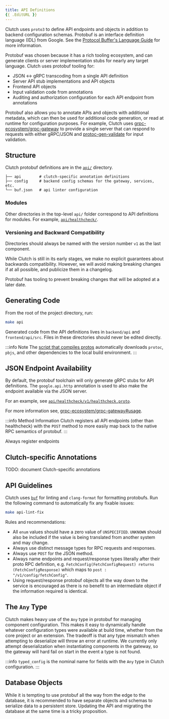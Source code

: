 ```yaml
---
title: API Definitions
{{ .EditURL }}
---
```


Clutch uses `proto3` to define API endpoints and objects in addition to backend configuration schemas. Protobuf is an interface definition language (IDL) from Google. See the [Protocol Buffer's Language Guide](https://developers.google.com/protocol-buffers/docs/proto) for more information.

Protobuf was chosen because it has a rich tooling ecosystem, and can generate clients or server implementation stubs for nearly any target language. Clutch uses protobuf tooling for:
- JSON <-> gRPC transcoding from a single API definition
- Server API stub implementations and API objects
- Frontend API objects
- Input validation code from annotations
- Auditing and authorization configuration for each API endpoint from annotations

Protobuf also allows you to annotate APIs and objects with additional metadata, which can then be used for additional code generation, or read at runtime for configuration purposes. For example, Clutch uses [grpc-ecosystem/grpc-gateway](https://github.com/grpc-ecosystem/grpc-gateway) to provide a single server that can respond to requests with either gRPC/JSON and [protoc-gen-validate](https://github.com/envoyproxy/protoc-gen-validate) for input validation.

## Structure

Clutch protobuf definitions are in the [`api/`](https://github.com/lyft/clutch/blob/main/api) directory.

```
├── api        # clutch-specific annotation definitions
├── config     # backend config schemas for the gateway, services, etc.
└── buf.json   # api linter configuration   
```

### Modules

Other directories in the top-level `api/` folder correspond to API definitions for modules. For example, [`api/healthcheck/`](https://github.com/lyft/clutch/blob/main/api/healthcheck/v1/healthcheck.proto).

### Versioning and Backward Compatibility

Directories should always be named with the version number `v1` as the last component.

While Clutch is still in its early stages, we make no explicit guarantees about backwards compatibility. However, we will avoid making breaking changes if at all possible, and publicize them in a changelog.

Protobuf has tooling to prevent breaking changes that will be adopted at a later date.

## Generating Code

From the root of the project directory, run:

```bash
make api
```

Generated code from the API definitions lives in `backend/api` and `frontend/api/src`. Files in these directories should never be edited directly.

:::info Note
The [script that compiles protos](https://github.com/lyft/clutch/blob/main/tools/compile-protos.sh) automatically downloads `protoc`, `pbjs`, and other dependencies to the local build environment.
:::

## JSON Endpoint Availability

By default, the protobuf toolchain will only generate gRPC stubs for API definitions. The `google.api.http` annotation is used to also make the endpoint available via the JSON server. 

For an example, see [`api/healthcheck/v1/healthcheck.proto`](https://github.com/lyft/clutch/blob/main/api/healthcheck/v1/healthcheck.proto).

For more information see, [grpc-ecosystem/grpc-gateway#usage](https://github.com/grpc-ecosystem/grpc-gateway#usage).

:::info Method Information
Clutch registers all API endpoints (other than healthcheck) with the `POST` method to more easily map back to the native RPC semantics of protobuf.
:::

Always register endpoints

## Clutch-specific Annotations

TODO: document Clutch-specific annotations

## API Guidelines

Clutch uses [`buf`](https://buf.build/docs/introduction) for linting and `clang-format` for formatting protobufs. Run the following command to automatically fix any fixable issues:

```bash
make api-lint-fix
```

Rules and recommendations:
- All `enum` values should have a zero value of `UNSPECIFIED`. `UNKNOWN` should also be included if the value is being translated from another system and may change.
- Always use distinct message types for RPC requests and responses.
- Always use `POST` for the JSON method.
- Always name endpoints and request/response types literally after their proto RPC definition, e.g. `FetchConfig(FetchConfigRequest) returns (FetchConfigResponse)` which maps to `post : "/v1/config/fetchConfig"`.
- Using request/response protobuf objects all the way down to the service is encouraged as there is no benefit to an intermediate object if the information required is identical.

## The `Any` Type
Clutch makes heavy use of the `Any` type in protobuf for managing component configuration. This makes it easy to dynamically handle whatever configuration types were available at build  time, whether from the core project or an extension. The tradeoff is that any type mismatch when attempting to deserialize will throw an error at runtime. We currently only attempt deserialization when instantiating components in the gateway, so the gateway will hard fail on start in the event a type is not found.

:::info
`typed_config` is the nominal name for fields with the `Any` type in Clutch configuration.
:::

## Database Objects

While it is tempting to use protobuf all the way from the edge to the database, it is recommended to have separate objects and schemas to serialize data to a persistent store. Updating the API and migrating the database at the same time is a tricky proposition.
